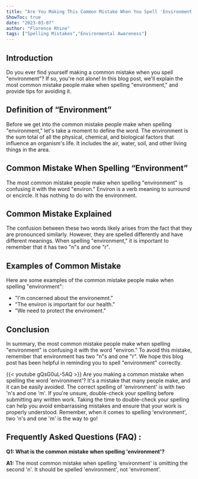 ```yaml
---
title: "Are You Making This Common Mistake When You Spell 'Environment'? Find Out Now!"
ShowToc: true 
date: "2023-03-07"
author: "Florence Rhine" 
tags: ["Spelling Mistakes","Environmental Awareness"]
---
```

## Introduction
Do you ever find yourself making a common mistake when you spell "environment"? If so, you're not alone! In this blog post, we'll explain the most common mistake people make when spelling "environment," and provide tips for avoiding it.

## Definition of “Environment”
Before we get into the common mistake people make when spelling "environment," let's take a moment to define the word. The environment is the sum total of all the physical, chemical, and biological factors that influence an organism's life. It includes the air, water, soil, and other living things in the area.

## Common Mistake When Spelling “Environment”
The most common mistake people make when spelling "environment" is confusing it with the word "environ." Environ is a verb meaning to surround or encircle. It has nothing to do with the environment.

## Common Mistake Explained
The confusion between these two words likely arises from the fact that they are pronounced similarly. However, they are spelled differently and have different meanings. When spelling "environment," it is important to remember that it has two "n"s and one "r".

## Examples of Common Mistake
Here are some examples of the common mistake people make when spelling "environment":

- "I'm concerned about the environemnt."
- "The environ is important for our health."
- "We need to protect the enviroment."

## Conclusion
In summary, the most common mistake people make when spelling "environment" is confusing it with the word "environ." To avoid this mistake, remember that environment has two "n"s and one "r". We hope this blog post has been helpful in reminding you to spell "environment" correctly.

{{< youtube gQsG0uL-5AQ >}} 
Are you making a common mistake when spelling the word 'environment'? It's a mistake that many people make, and it can be easily avoided. The correct spelling of 'environment' is with two 'n's and one 'm'. If you're unsure, double-check your spelling before submitting any written work. Taking the time to double-check your spelling can help you avoid embarrassing mistakes and ensure that your work is properly understood. Remember, when it comes to spelling 'environment', two 'n's and one 'm' is the way to go!

## Frequently Asked Questions (FAQ) :
**Q1: What is the common mistake when spelling 'environment'?**

**A1:** The most common mistake when spelling 'environment' is omitting the second 'n'. It should be spelled 'environment', not 'enviroment'.





